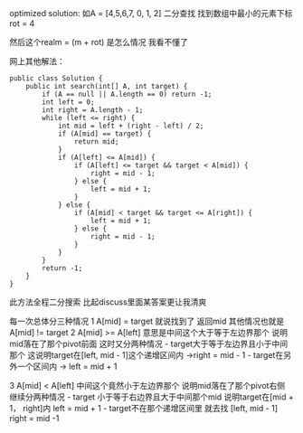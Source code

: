 optimized solution:
如A = [4,5,6,7, 0, 1, 2]
二分查找 找到数组中最小的元素下标rot = 4

然后这个realm = (m + rot) 是怎么情况 我看不懂了


网上其他解法：

    public class Solution {
        public int search(int[] A, int target) {
	        if (A == null || A.length == 0) return -1;
	        int left = 0;
	        int right = A.length - 1;
	        while (left <= right) {
	            int mid = left + (right - left) / 2;
	            if (A[mid] == target) {
	                return mid;
	            } 
	            if (A[left] <= A[mid]) {
	                if (A[left] <= target && target < A[mid]) {
	                    right = mid - 1;
	                } else {
	                    left = mid + 1;
	                }
	            } else {
	                if (A[mid] < target && target <= A[right]) {
	                    left = mid + 1;
	                } else {
	                    right = mid - 1;
	                }
	            }
	        }
	        return -1;
        }
    }

此方法全程二分搜索 比起discuss里面某答案更让我清爽 

每一次总体分三种情况
1 A[mid] = target 就说找到了 返回mid 其他情况也就是A[mid] != target
2 A[mid] >= A[left] 意思是中间这个大于等于左边界那个 说明mid落在了那个pivot前面 这时又分两种情况
    - target大于等于左边界且小于中间那个 这说明target在[left, mid - 1]这个递增区间内 ->right = mid - 1
    - target在另外一个区间内 -> left = mid + 1

3 A[mid] < A[left] 中间这个竟然小于左边界那个 说明mid落在了那个pivot右侧 继续分两种情况
    - target 小于等于右边界且大于中间那个mid 说明target在[mid + 1， right]内 left = mid + 1
    - target不在那个递增区间里 就去找 [left, mid - 1] right = mid -1

    
